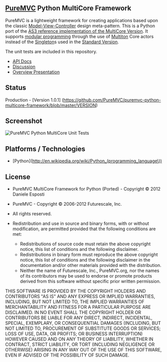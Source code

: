 ## [PureMVC](http://puremvc.github.com/) Python MultiCore Framework
PureMVC is a lightweight framework for creating applications based upon the classic [Model-View-Controller](http://en.wikipedia.org/wiki/Model-view-controller) design meta-pattern. This is a Python port of the [AS3 reference implementation of the MultiCore Version](https://github.com/PureMVC/puremvc-as3-multicore-framework/wiki). It supports [modular programming](http://en.wikipedia.org/wiki/Modular_programming) through the use of [Multiton](http://en.wikipedia.org/wiki/Multiton) Core actors instead of the [Singleton](http://en.wikipedia.org/wiki/Singleton_pattern)s used in the [Standard Version](https://github.com/PureMVC/puremvc-python-standard-framework/wiki).

The unit tests are included in this repository.

* [API Docs](http://darkstar.puremvc.org/content_header.html?url=http://puremvc.org/pages/docs/Python/multicore-docs&desc=PureMVC%20API%20Docs:%20PureMVC%20MultiCore%20for%20Python)
* [Discussion](http://forums.puremvc.org/index.php?topic=2057)
* [Overview Presentation](http://puremvc.tv/#P002/)

## Status
Production - [Version 1.0.1] (https://github.com/PureMVC/puremvc-python-multicore-framework/blob/master/VERSION)

## Screenshot
![PureMVC Python MultiCore Unit Tests](http://puremvc.org/pages/images/screenshots/PureMVC-Shot-Python-MC-UnitTests.png)

## Platforms / Technologies
* [Python](http://en.wikipedia.org/wiki/Python_(programming_language\))

## License
* PureMVC MultiCore Framework for Python (Ported) - Copyright © 2012 Daniele Esposti
* PureMVC - Copyright © 2006-2012 Futurescale, Inc.
* All rights reserved.

* Redistribution and use in source and binary forms, with or without modification, are permitted provided that the following conditions are met:

  * Redistributions of source code must retain the above copyright notice, this list of conditions and the following disclaimer.
  * Redistributions in binary form must reproduce the above copyright notice, this list of conditions and the following disclaimer in the documentation and/or other materials provided with the distribution.
  * Neither the name of Futurescale, Inc., PureMVC.org, nor the names of its contributors may be used to endorse or promote products derived from this software without specific prior written permission.

THIS SOFTWARE IS PROVIDED BY THE COPYRIGHT HOLDERS AND CONTRIBUTORS "AS IS" AND ANY EXPRESS OR IMPLIED WARRANTIES, INCLUDING, BUT NOT LIMITED TO, THE IMPLIED WARRANTIES OF MERCHANTABILITY AND FITNESS FOR A PARTICULAR PURPOSE ARE DISCLAIMED. IN NO EVENT SHALL THE COPYRIGHT HOLDER OR CONTRIBUTORS BE LIABLE FOR ANY DIRECT, INDIRECT, INCIDENTAL, SPECIAL, EXEMPLARY, OR CONSEQUENTIAL DAMAGES (INCLUDING, BUT NOT LIMITED TO, PROCUREMENT OF SUBSTITUTE GOODS OR SERVICES; LOSS OF USE, DATA, OR PROFITS; OR BUSINESS INTERRUPTION) HOWEVER CAUSED AND ON ANY THEORY OF LIABILITY, WHETHER IN CONTRACT, STRICT LIABILITY, OR TORT (INCLUDING NEGLIGENCE OR OTHERWISE) ARISING IN ANY WAY OUT OF THE USE OF THIS SOFTWARE, EVEN IF ADVISED OF THE POSSIBILITY OF SUCH DAMAGE.

